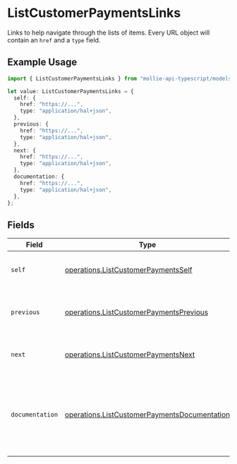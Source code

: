 # ListCustomerPaymentsLinks

Links to help navigate through the lists of items. Every URL object will contain an `href` and a `type` field.

## Example Usage

```typescript
import { ListCustomerPaymentsLinks } from "mollie-api-typescript/models/operations";

let value: ListCustomerPaymentsLinks = {
  self: {
    href: "https://...",
    type: "application/hal+json",
  },
  previous: {
    href: "https://...",
    type: "application/hal+json",
  },
  next: {
    href: "https://...",
    type: "application/hal+json",
  },
  documentation: {
    href: "https://...",
    type: "application/hal+json",
  },
};
```

## Fields

| Field                                                                                                        | Type                                                                                                         | Required                                                                                                     | Description                                                                                                  |
| ------------------------------------------------------------------------------------------------------------ | ------------------------------------------------------------------------------------------------------------ | ------------------------------------------------------------------------------------------------------------ | ------------------------------------------------------------------------------------------------------------ |
| `self`                                                                                                       | [operations.ListCustomerPaymentsSelf](../../models/operations/listcustomerpaymentsself.md)                   | :heavy_minus_sign:                                                                                           | The URL to the current set of items.                                                                         |
| `previous`                                                                                                   | [operations.ListCustomerPaymentsPrevious](../../models/operations/listcustomerpaymentsprevious.md)           | :heavy_minus_sign:                                                                                           | The previous set of items, if available.                                                                     |
| `next`                                                                                                       | [operations.ListCustomerPaymentsNext](../../models/operations/listcustomerpaymentsnext.md)                   | :heavy_minus_sign:                                                                                           | The next set of items, if available.                                                                         |
| `documentation`                                                                                              | [operations.ListCustomerPaymentsDocumentation](../../models/operations/listcustomerpaymentsdocumentation.md) | :heavy_minus_sign:                                                                                           | In v2 endpoints, URLs are commonly represented as objects with an `href` and `type` field.                   |
